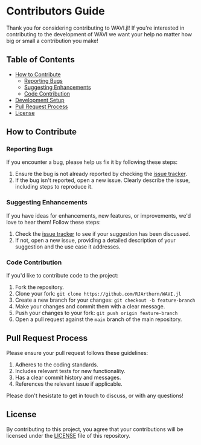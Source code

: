 # Contributors Guide

Thank you for considering contributing to WAVI.jl! If you're interested in contributing to the development of WAVI we want your help no matter how big or small a contribution you make! 

## Table of Contents
- [How to Contribute](#how-to-contribute)
  - [Reporting Bugs](#reporting-bugs)
  - [Suggesting Enhancements](#suggesting-enhancements)
  - [Code Contribution](#code-contribution)
- [Development Setup](#development-setup)
- [Pull Request Process](#pull-request-process)
- [License](#license)

## How to Contribute

### Reporting Bugs

If you encounter a bug, please help us fix it by following these steps:

1. Ensure the bug is not already reported by checking the [issue tracker](https://github.com/RJArthern/WAVI.jl/issues).
2. If the bug isn't reported, open a new issue. Clearly describe the issue, including steps to reproduce it.

### Suggesting Enhancements

If you have ideas for enhancements, new features, or improvements, we'd love to hear them! Follow these steps:

1. Check the [issue tracker](https://github.com/RJArthern/WAVI.jl/issues) to see if your suggestion has been discussed.
2. If not, open a new issue, providing a detailed description of your suggestion and the use case it addresses.

### Code Contribution

If you'd like to contribute code to the project:

1. Fork the repository.
2. Clone your fork: `git clone https://github.com/RJArthern/WAVI.jl`
3. Create a new branch for your changes: `git checkout -b feature-branch`
4. Make your changes and commit them with a clear message.
5. Push your changes to your fork: `git push origin feature-branch`
6. Open a pull request against the `main` branch of the main repository.

## Pull Request Process

Please ensure your pull request follows these guidelines:

1. Adheres to the coding standards.
2. Includes relevant tests for new functionality.
3. Has a clear commit history and messages.
4. References the relevant issue if applicable.

Please don't hesistate to get in touch to discuss, or with any questions!

## License

By contributing to this project, you agree that your contributions will be licensed under the [LICENSE](https://github.com/RJArthern/WAVI.jl/blob/main/LICENSE) file of this repository.

